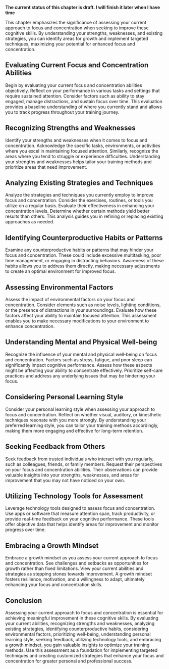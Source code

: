 **The current status of this chapter is draft. I will finish it later when I have time**

This chapter emphasizes the significance of assessing your current approach to focus and concentration when seeking to improve these cognitive skills. By understanding your strengths, weaknesses, and existing strategies, you can identify areas for growth and implement targeted techniques, maximizing your potential for enhanced focus and concentration.

Evaluating Current Focus and Concentration Abilities
----------------------------------------------------

Begin by evaluating your current focus and concentration abilities objectively. Reflect on your performance in various tasks and settings that require sustained attention. Consider factors such as ability to stay engaged, manage distractions, and sustain focus over time. This evaluation provides a baseline understanding of where you currently stand and allows you to track progress throughout your training journey.

Recognizing Strengths and Weaknesses
------------------------------------

Identify your strengths and weaknesses when it comes to focus and concentration. Acknowledge the specific tasks, environments, or activities where you excel in maintaining focused attention. Similarly, recognize the areas where you tend to struggle or experience difficulties. Understanding your strengths and weaknesses helps tailor your training methods and prioritize areas that need improvement.

Analyzing Existing Strategies and Techniques
--------------------------------------------

Analyze the strategies and techniques you currently employ to improve focus and concentration. Consider the exercises, routines, or tools you utilize on a regular basis. Evaluate their effectiveness in enhancing your concentration levels. Determine whether certain methods yield better results than others. This analysis guides you in refining or replacing existing approaches as needed.

Identifying Counterproductive Habits or Patterns
------------------------------------------------

Examine any counterproductive habits or patterns that may hinder your focus and concentration. These could include excessive multitasking, poor time management, or engaging in distracting behaviors. Awareness of these habits allows you to address them directly, making necessary adjustments to create an optimal environment for improved focus.

Assessing Environmental Factors
-------------------------------

Assess the impact of environmental factors on your focus and concentration. Consider elements such as noise levels, lighting conditions, or the presence of distractions in your surroundings. Evaluate how these factors affect your ability to maintain focused attention. This assessment enables you to make necessary modifications to your environment to enhance concentration.

Understanding Mental and Physical Well-being
--------------------------------------------

Recognize the influence of your mental and physical well-being on focus and concentration. Factors such as stress, fatigue, and poor sleep can significantly impact cognitive performance. Assess how these aspects might be affecting your ability to concentrate effectively. Prioritize self-care practices and address any underlying issues that may be hindering your focus.

Considering Personal Learning Style
-----------------------------------

Consider your personal learning style when assessing your approach to focus and concentration. Reflect on whether visual, auditory, or kinesthetic techniques resonate with you more strongly. By understanding your preferred learning style, you can tailor your training methods accordingly, making them more engaging and effective for long-term retention.

Seeking Feedback from Others
----------------------------

Seek feedback from trusted individuals who interact with you regularly, such as colleagues, friends, or family members. Request their perspectives on your focus and concentration abilities. Their observations can provide valuable insights into your strengths, weaknesses, and areas for improvement that you may not have noticed on your own.

Utilizing Technology Tools for Assessment
-----------------------------------------

Leverage technology tools designed to assess focus and concentration. Use apps or software that measure attention span, track productivity, or provide real-time feedback on your cognitive performance. These tools offer objective data that helps identify areas for improvement and monitor progress over time.

Embracing a Growth Mindset
--------------------------

Embrace a growth mindset as you assess your current approach to focus and concentration. See challenges and setbacks as opportunities for growth rather than fixed limitations. View your current abilities and strategies as stepping stones towards improvement. A growth mindset fosters resilience, motivation, and a willingness to adapt, ultimately enhancing your focus and concentration skills.

Conclusion
----------

Assessing your current approach to focus and concentration is essential for achieving meaningful improvement in these cognitive skills. By evaluating your current abilities, recognizing strengths and weaknesses, analyzing existing strategies, identifying counterproductive habits, considering environmental factors, prioritizing well-being, understanding personal learning style, seeking feedback, utilizing technology tools, and embracing a growth mindset, you gain valuable insights to optimize your training methods. Use this assessment as a foundation for implementing targeted techniques and creating customized strategies that enhance your focus and concentration for greater personal and professional success.
